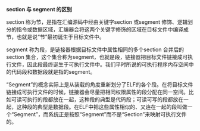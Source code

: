 
**section 与 segment 的区别**

section 称为节，是指在汇编源码中经由关键字section 或segment 修饰、逻辑划分的指令或数据区域，汇编器会将这两个关键字修饰的区域在目标文件中编译成节，也就是说“节”最初诞生于目标文件中。

segment 称为段，是链接器根据目标文件中属性相同的多个section 合并后的section 集合，这个集合称为segment，也就是段，链接器把目标文件链接成可执行文件，因此段最终诞生于可执行文件中。我们平时所说的可执行程序内存空间中的代码段和数据段就是指的segment。

“Segment”的概念实际上是从装载的角度重新划分了ELF的各个段。在将目标文件链接成可执行文件的时候，链接器会尽量把相同权限属性的段分配在同一空间。比如可读可执行的段都放在一起，这种段的典型是代码段；可读可写的段都放在一起，这种段的典型是数据段。在ELF中把这些属性相似的、又连在一起的段叫做一个“Segment”，而系统正是按照“Segment”而不是“Section”来映射可执行文件的。
